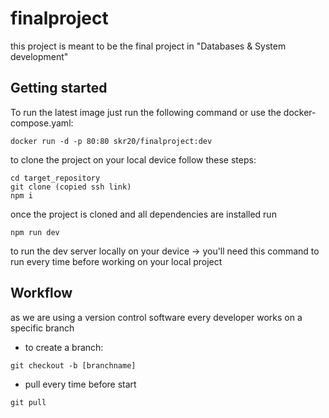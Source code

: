 # finalproject

this project is meant to be the final project in "Databases & System development"

## Getting started

To run the latest image just run the following command or use the docker-compose.yaml:
```
docker run -d -p 80:80 skr20/finalproject:dev
```


to clone the project on your local device follow these steps:

```
cd target_repository
git clone (copied ssh link)
npm i
```

once the project is cloned and all dependencies are installed run
```
npm run dev
```
to run the dev server locally on your device
-> you'll need this command to run every time before working on your local project 

## Workflow
as we are using a version control software every developer works on a specific branch

- to create a branch:
```
git checkout -b [branchname]
```

- pull every time before start
```
git pull
```


